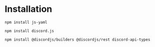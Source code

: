 # Installation

```
npm install js-yaml
```
```
npm install discord.js
```
```
npm install @discordjs/builders @discordjs/rest discord-api-types
```